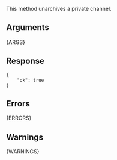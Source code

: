 This method unarchives a private channel.

## Arguments

{ARGS}


## Response

	{
	    "ok": true
	}

## Errors

{ERRORS}

## Warnings

{WARNINGS}
